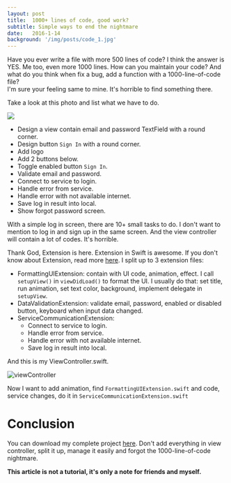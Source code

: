 ```yaml
---
layout: post
title:  1000+ lines of code, good work?
subtitle: Simple ways to end the nightmare
date:   2016-1-14
background: '/img/posts/code_1.jpg'
---
```


Have you ever write a file with more 500 lines of code? I think the answer is YES. Me too, even more 1000 lines. How can you maintain your code? And what do you think when fix a bug, add a function with a 1000-line-of-code file?  
I'm sure your feeling same to mine. It's horrible to find something there.

Take a look at this photo and list what we have to do.

![](https://firebasestorage.googleapis.com/v0/b/blogs-1de93.appspot.com/o/assets%2Flogin_screen.png?alt=media&token=0c019309-0523-43ec-9f90-f0fe75d16606)
- Design a view contain email and password TextField with a round corner.
- Design button `Sign In` with a round corner. 
- Add logo 
- Add 2 buttons below.
- Toggle enabled button `Sign In`.
-   Validate email and password.
-   Connect to service to login.
-   Handle error from service.
-   Handle error with not available internet.
-   Save log in result into local.
-   Show forgot password screen.

With a simple log in screen, there are 10+ small tasks to do. I don't want to mention to log in and sign up in the same screen. And the view controller will contain a lot of codes. It's horrible.

Thank God, Extension is here. Extension in Swift is awesome. If you don't know about Extension, read more [here](https://developer.apple.com/library/ios/documentation/Swift/Conceptual/Swift_Programming_Language/Extensions.html).
I split up to 3 extension files:
-   FormattingUIExtension: contain with UI code, animation, effect. I call `setupView()` in `viewDidLoad()` to format the UI. I usually do that: set title, run animation, set text color, background, implement delegate in `setupView`.
-   DataValidationExtension: validate email, password, enabled or disabled button, keyboard when input data changed.
-   ServiceCommunicationExtension:
    -   Connect to service to login.
    -   Handle error from service.
    -   Handle error with not available internet.
    -   Save log in result into local.

And this is my ViewController.swift.  

![viewController](https://truongky.files.wordpress.com/2016/01/viewcontroller.png)  

Now I want to add animation, find `FormattingUIExtension.swift` and code, service changes, do it in `ServiceCommunicationExtension.swift`

# Conclusion

You can download my complete project [here](https://github.com/nguyentruongky/LogInExtensionSample_Start).
Don't add everything in view controller, split it up, manage it easily and forgot the 1000-line-of-code nightmare.

**This article is not a tutorial, it's only a note for friends and myself.**